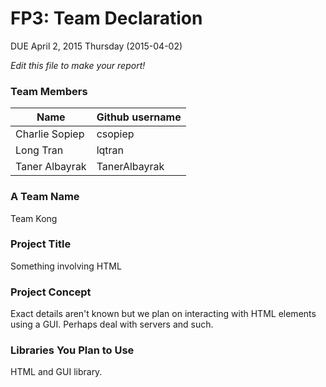 # FP3: Team Declaration
DUE April 2, 2015 Thursday (2015-04-02)

<i>Edit this file to make your report!</i>

### Team Members
| Name         |Github username|
|--------------|---------------|
|Charlie Sopiep|csopiep        |
|Long Tran     |lqtran         |
|Taner Albayrak|TanerAlbayrak  |

### A Team Name
Team Kong


### Project Title
Something involving HTML

### Project Concept
Exact details aren't known but we plan on interacting with HTML elements using a GUI. Perhaps deal with servers and such.

### Libraries You Plan to Use 
HTML and GUI library.


